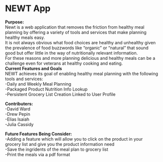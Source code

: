 # NEWT App

**Purpose:**<br>
Newt is a web application that removes the friction from healthy meal planning by offering a variety of tools and services that make planning healthy meals easy.
<br>
It is not always obvious what food choices are healthy and unhealthy given the prevalence of food buzzwords like “organic” or “natural” that sound good but offer little in the way of nutritionally relevant information.
<br>
For these reasons and more planning delicious and healthy meals can be a challenge even for veterans at healthy cooking and eating. 
<br>
**Current Features and Goals**<br>
NEWT achieves its goal of enabling healthy meal planning with the following tools and services: <br>
  -Daily and Weekly Meal Planning<br>
  -Packaged Product Nutrition Info Lookup<br>
  -Persistent Grocery List Creation Linked to User Profile<br>
  



**Contributers:**<br>
-David Ward<br>
-Drew Pepin<br>
-Elias Isaiah<br>
-Julia Cassidy<br>

**Future Features Being Consider:<br>**
 -Adding a feature which will allow you to click on the product in your grocery list and give you the product information need<br>
 -Save the ingridents of the meal plan to grocery list<br>
 -Print the meals via a pdf format<br>
 
